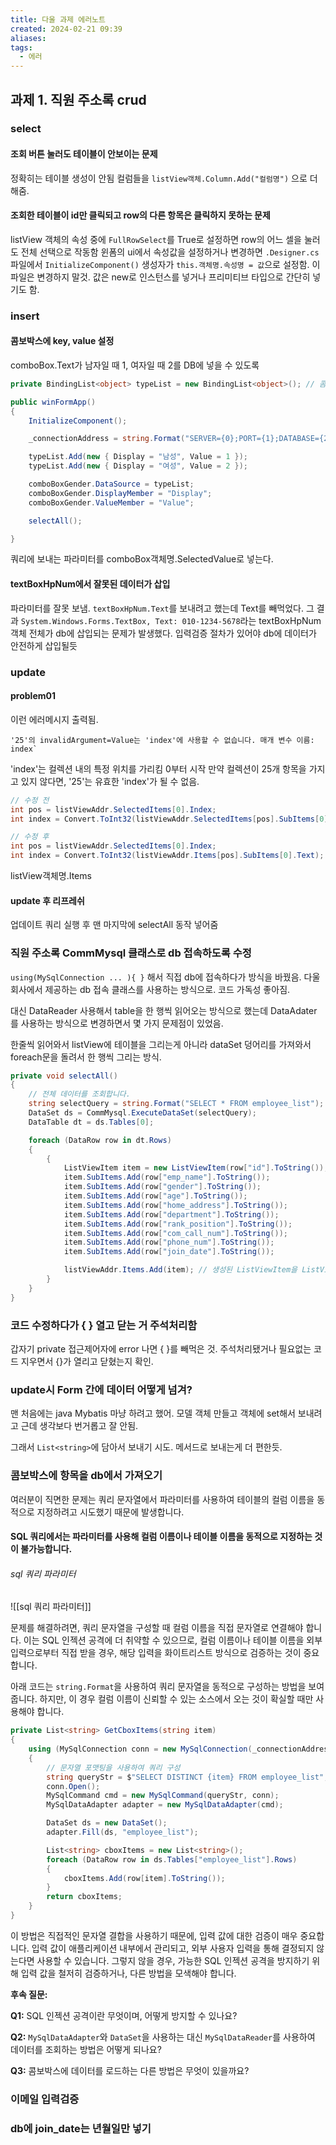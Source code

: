```yaml
---
title: 다울 과제 에러노트
created: 2024-02-21 09:39
aliases: 
tags:
  - 에러
---
```

## 과제 1. 직원 주소록 crud
### select
#### 조회 버튼 눌러도 테이블이 안보이는 문제
정확히는 테이블 생성이 안됨
컬럼들을 `listView객체.Column.Add("컬럼명")` 으로 더해줌.

#### 조회한 테이블이 id만 클릭되고 row의 다른 항목은 클릭하지 못하는 문제
listView 객체의 속성 중에 `FullRowSelect`를 True로 설정하면 row의 어느 셀을 눌러도 전체 선택으로 작동함
윈폼의 ui에서 속성값을 설정하거나 변경하면 `.Designer.cs` 파일에서 `InitializeComponent()` 생성자가 `this.객체명.속성명 = 값`으로 설정함.
이 파일은 변경하지 말것. 
값은 new로 인스턴스를 넣거나 프리미티브 타입으로 간단히 넣기도 함.

### insert
#### 콤보박스에 key, value 설정
comboBox.Text가 남자일 때 1, 여자일 때 2를 DB에 넣을 수 있도록
```cs
private BindingList<object> typeList = new BindingList<object>(); // 콤보박스 키벨류 담을 객체

public winFormApp()
{
    InitializeComponent();

    _connectionAddress = string.Format("SERVER={0};PORT={1};DATABASE={2};UID={3};PASSWORD={4};", _server, _port, _database, _id, _pw);

    typeList.Add(new { Display = "남성", Value = 1 });
    typeList.Add(new { Display = "여성", Value = 2 });

    comboBoxGender.DataSource = typeList;
    comboBoxGender.DisplayMember = "Display";
    comboBoxGender.ValueMember = "Value";

    selectAll();

}
```

쿼리에 보내는 파라미터를 comboBox객체명.SelectedValue로 넣는다.

#### textBoxHpNum에서 잘못된 데이터가 삽입
파라미터를 잘못 보냄. 
`textBoxHpNum.Text`를 보내려고 했는데 Text를 빼먹었다.
그 결과 `System.Windows.Forms.TextBox, Text: 010-1234-5678`라는 textBoxHpNum 객체 전체가 db에 삽입되는 문제가 발생했다.
입력검증 절차가 있어야 db에 데이터가 안전하게 삽입될듯

### update
#### problem01
이런 에러메시지 출력됨.
```
'25'의 invalidArgument=Value는 'index'에 사용할 수 없습니다. 매개 변수 이름: index`
```
'index'는 컬렉션 내의 특정 위치를 가리킴
0부터 시작
만약 컬렉션이 25개 항목을 가지고 있지 않다면, '25'는 유효한 'index'가 될 수 없음.

```cs
// 수정 전
int pos = listViewAddr.SelectedItems[0].Index;
int index = Convert.ToInt32(listViewAddr.SelectedItems[pos].SubItems[0].Text);

// 수정 후
int pos = listViewAddr.SelectedItems[0].Index;
int index = Convert.ToInt32(listViewAddr.Items[pos].SubItems[0].Text);
```

listView객체명.Items

#### update 후 리프레쉬
업데이트 쿼리 실행 후 맨 마지막에 selectAll 동작 넣어줌

### 직원 주소록 CommMysql 클래스로 db 접속하도록 수정
`using(MySqlConnection ... ){ }` 해서 직접 db에 접속하다가 방식을 바꿨음. 
다울 회사에서 제공하는 db 접속 클래스를 사용하는 방식으로.
코드 가독성 좋아짐.

대신 DataReader 사용해서 table을 한 행씩 읽어오는 방식으로 했는데 DataAdater 를 사용하는 방식으로 변경하면서 몇 가지 문제점이 있었음.

한줄씩 읽어와서 listView에 테이블을 그리는게 아니라
dataSet 덩어리를 가져와서 foreach문을 돌려서 한 행씩 그리는 방식.

```csharp
private void selectAll()
{
    // 전체 데이터를 조회합니다.          
    string selectQuery = string.Format("SELECT * FROM employee_list");
    DataSet ds = CommMysql.ExecuteDataSet(selectQuery);
    DataTable dt = ds.Tables[0];

    foreach (DataRow row in dt.Rows)
    {
        {
            ListViewItem item = new ListViewItem(row["id"].ToString()); // 첫 번째 열을 ListViewItem으로 생성
            item.SubItems.Add(row["emp_name"].ToString());
            item.SubItems.Add(row["gender"].ToString());
            item.SubItems.Add(row["age"].ToString());
            item.SubItems.Add(row["home_address"].ToString());
            item.SubItems.Add(row["department"].ToString());
            item.SubItems.Add(row["rank_position"].ToString());
            item.SubItems.Add(row["com_call_num"].ToString());
            item.SubItems.Add(row["phone_num"].ToString());
            item.SubItems.Add(row["join_date"].ToString());

            listViewAddr.Items.Add(item); // 생성된 ListViewItem을 ListView에 추가
        }
    }
}
```

### 코드 수정하다가 { } 열고 닫는 거 주석처리함
갑자기 private 접근제어자에 error 나면 { }를 빼먹은 것.
주석처리됐거나
필요없는 코드 지우면서
{}가 열리고 닫혔는지 확인.


### update시 Form 간에 데이터 어떻게 넘겨?
맨 처음에는 java Mybatis 마냥 하려고 했어.
모델 객체 만들고 객체에 set해서 보내려고
근데 생각보다 번거롭고 잘 안됨.

그래서 `List<string>`에 담아서 보내기 시도.
메서드로 보내는게 더 편한듯.


### 콤보박스에 항목을 db에서 가져오기
여러분이 직면한 문제는 
쿼리 문자열에서 파라미터를 사용하여 테이블의 컬럼 이름을 동적으로 지정하려고 시도했기 때문에 발생합니다. 
#### SQL 쿼리에서는 파라미터를 사용해 컬럼 이름이나 테이블 이름을 동적으로 지정하는 것이 불가능합니다. 
###### sql 쿼리 파라미터
![[sql 쿼리 파라미터]]

문제를 해결하려면, 쿼리 문자열을 구성할 때 컬럼 이름을 직접 문자열로 연결해야 합니다. 이는 SQL 인젝션 공격에 더 취약할 수 있으므로, 컬럼 이름이나 테이블 이름을 외부 입력으로부터 직접 받을 경우, 해당 입력을 화이트리스트 방식으로 검증하는 것이 중요합니다.

아래 코드는 `string.Format`을 사용하여 쿼리 문자열을 동적으로 구성하는 방법을 보여줍니다. 하지만, 이 경우 컬럼 이름이 신뢰할 수 있는 소스에서 오는 것이 확실할 때만 사용해야 합니다.

```csharp
private List<string> GetCboxItems(string item)
{
    using (MySqlConnection conn = new MySqlConnection(_connectionAddress))
    {
        // 문자열 포맷팅을 사용하여 쿼리 구성
        string queryStr = $"SELECT DISTINCT {item} FROM employee_list"; // 주의: SQL 인젝션 위험
        conn.Open();
        MySqlCommand cmd = new MySqlCommand(queryStr, conn);
        MySqlDataAdapter adapter = new MySqlDataAdapter(cmd);

        DataSet ds = new DataSet();
        adapter.Fill(ds, "employee_list");

        List<string> cboxItems = new List<string>();
        foreach (DataRow row in ds.Tables["employee_list"].Rows)
        {
            cboxItems.Add(row[item].ToString());
        }
        return cboxItems;
    }
}
```

이 방법은 직접적인 문자열 결합을 사용하기 때문에, 입력 값에 대한 검증이 매우 중요합니다. 입력 값이 애플리케이션 내부에서 관리되고, 외부 사용자 입력을 통해 결정되지 않는다면 사용할 수 있습니다. 그렇지 않을 경우, 가능한 SQL 인젝션 공격을 방지하기 위해 입력 값을 철저히 검증하거나, 다른 방법을 모색해야 합니다.

**후속 질문:**

**Q1:** SQL 인젝션 공격이란 무엇이며, 어떻게 방지할 수 있나요?

**Q2:** `MySqlDataAdapter`와 `DataSet`을 사용하는 대신 `MySqlDataReader`를 사용하여 데이터를 조회하는 방법은 어떻게 되나요?

**Q3:** 콤보박스에 데이터를 로드하는 다른 방법은 무엇이 있을까요?


### 이메일 입력검증


### db에 join_date는 년월일만 넣기
